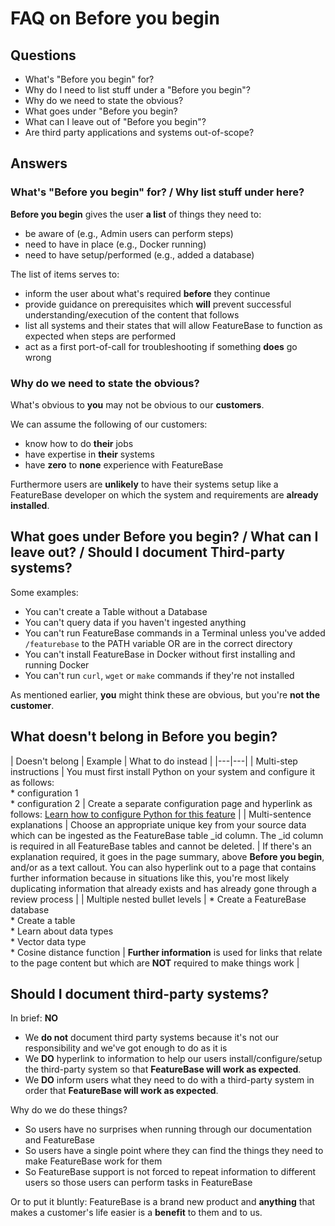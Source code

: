 # FAQ on Before you begin

## Questions

* What's "Before you begin" for?
* Why do I need to list stuff under a "Before you begin"?
* Why do we need to state the obvious?
* What goes under "Before you begin?
* What can I leave out of "Before you begin"?
* Are third party applications and systems out-of-scope?

## Answers

### What's "Before you begin" for? / Why list stuff under here?

**Before you begin** gives the user **a list** of things they need to:
* be aware of (e.g., Admin users can perform steps)
* need to have in place (e.g., Docker running)
* need to have setup/performed (e.g., added a database)

The list of items serves to:
* inform the user about what's required **before** they continue
* provide guidance on prerequisites which **will** prevent successful understanding/execution of the content that follows
* list all systems and their states that will allow FeatureBase to function as expected when steps are performed
* act as a first port-of-call for troubleshooting if something **does** go wrong

### Why do we need to state the obvious?

What's obvious to **you** may not be obvious to our **customers**.

We can assume the following of our customers:
* know how to do **their** jobs
* have expertise in **their** systems
* have **zero** to **none** experience with FeatureBase

Furthermore users are **unlikely** to have their systems setup like a FeatureBase developer on which the system and requirements are **already installed**.

## What goes under **Before you begin**? / What can I leave out? / Should I document Third-party systems?

Some examples:

* You can't create a Table without a Database
* You can't query data if you haven't ingested anything
* You can't run FeatureBase commands in a Terminal unless you've added `/featurebase` to the PATH variable OR are in the correct directory
* You can't install FeatureBase in Docker without first installing and running Docker
* You can't run `curl`, `wget` or `make` commands if they're not installed

As mentioned earlier, **you** might think these are obvious, but you're **not the customer**.

## What doesn't belong in Before you begin?

| Doesn't belong | Example | What to do instead |
|---|---|
| Multi-step instructions | You must first install Python on your system and configure it as follows:<br/>* configuration 1<br/>* configuration 2 | Create a separate configuration page and hyperlink as follows: [Learn how to configure Python for this feature](#) |
| Multi-sentence explanations | Choose an appropriate unique key from your source data which can be ingested as the FeatureBase table _id column. The _id column is required in all FeatureBase tables and cannot be deleted. | If there's an explanation required, it goes in the page summary, above **Before you begin**, and/or as a text callout. You can also hyperlink out to a page that contains further information because in situations like this, you're most likely duplicating information that already exists and has already gone through a review process |
| Multiple nested bullet levels | * Create a FeatureBase database</br>  * Create a table<br/>  * Learn about data types<br/>    * Vector data type<br/>      * Cosine distance function | **Further information** is used for links that relate to the page content but which are **NOT** required to make things work |


## Should I document third-party systems?

In brief: **NO**

* We **do not** document third party systems because it's not our responsibility and we've got enough to do as it is
* We **DO** hyperlink to information to help our users install/configure/setup the third-party system so that **FeatureBase will work as expected**.
* We **DO** inform users what they need to do with a third-party system in order that **FeatureBase will work as expected**.

Why do we do these things?
* So users have no surprises when running through our documentation and FeatureBase
* So users have a single point where they can find the things they need to make FeatureBase work for them
* So FeatureBase support is not forced to repeat information to different users so those users can perform tasks in FeatureBase

Or to put it bluntly: FeatureBase is a brand new product and **anything** that makes a customer's life easier is a **benefit** to them and to us.
